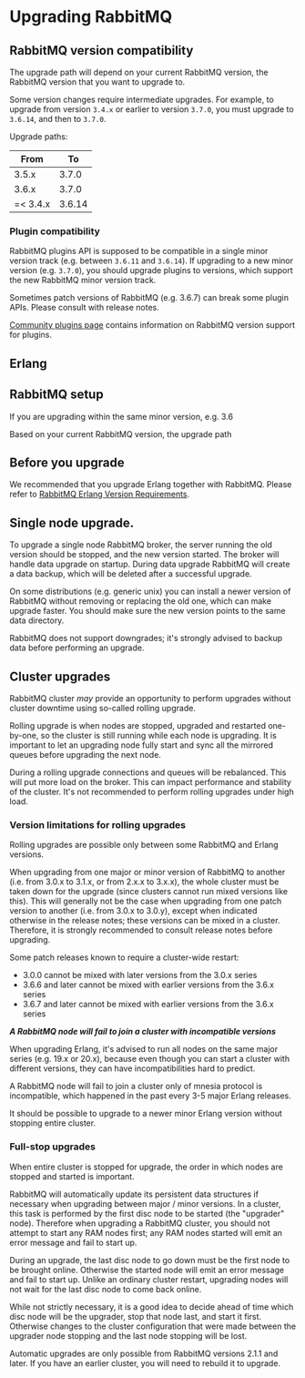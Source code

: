 # Upgrading RabbitMQ

## <a id="rabbitmq-version-compatibility"/> RabbitMQ version compatibility

The upgrade path will depend on your current RabbitMQ version, the RabbitMQ version that you want to upgrade to.

Some version changes require intermediate upgrades.
For example, to upgrade from version `3.4.x` or earlier to version `3.7.0`,
you must upgrade to `3.6.14`, and then to `3.7.0`.

Upgrade paths:

| From     | To     |
|----------|--------|
| 3.5.x    | 3.7.0  |
| 3.6.x    | 3.7.0  |
| =< 3.4.x | 3.6.14 |


### <a id="plugins"/> Plugin compatibility

RabbitMQ plugins API is supposed to be compatible in a single minor version track
(e.g. between `3.6.11` and `3.6.14`). If upgrading to a new minor version
(e.g. `3.7.0`), you should upgrade plugins to versions, which support the
new RabbitMQ minor version track.

Sometimes patch versions of RabbitMQ (e.g. 3.6.7) can break some plugin APIs.
Please consult with release notes.

[Community plugins page](/community-plugins.html) contains information on RabbitMQ
version support for plugins.


## Erlang

## RabbitMQ setup


If you are upgrading within the same minor version, e.g. 3.6

Based on your current RabbitMQ version, the upgrade path

## Before you upgrade

We recommended that you upgrade Erlang together with RabbitMQ. Please refer to [RabbitMQ Erlang Version Requirements](/which-erlang.html).

## <a id="single-node"/> Single node upgrade.

To upgrade a single node RabbitMQ broker, the server running the old version
should be stopped, and the new version started.
The broker will handle data upgrade on startup.
During data upgrade RabbitMQ will create a data backup,
which will be deleted after a successful upgrade.

On some distributions (e.g. generic unix) you can install a newer version of
RabbitMQ without removing or replacing the old one, which can make upgrade faster.
You should make sure the new version points to the same data directory.

RabbitMQ does not support downgrades; it's strongly advised to backup data before
performing an upgrade.

## <a id="cluster"/> Cluster upgrades

RabbitMQ cluster *may* provide an opportunity to perform upgrades
without cluster downtime using so-called rolling upgrade.

Rolling upgrade is when nodes are stopped, upgraded and restarted
one-by-one, so the cluster is still running while each node is upgrading.
It is important to let an upgrading node fully start and sync all the mirrored
queues before upgrading the next node.

During a rolling upgrade connections and queues will be rebalanced. This will
put more load on the broker. This can impact performance and stability
of the cluster. It's not recommended to perform rolling upgrades
under high load.

### <a id="cluster-versions"/> Version limitations for rolling upgrades

Rolling upgrades are possible only between some RabbitMQ and Erlang versions.

When upgrading from one major or minor version of RabbitMQ to another
(i.e. from 3.0.x to 3.1.x, or from 2.x.x to 3.x.x),
the whole cluster must be taken down for the upgrade
(since clusters cannot run mixed versions like this).
This will generally not be the case when upgrading from one patch version to
another (i.e. from 3.0.x to 3.0.y), except when indicated otherwise
in the release notes; these versions can be mixed in a cluster.
Therefore, it is strongly recommended to consult release notes before upgrading.

Some patch releases known to require a cluster-wide restart:

* 3.0.0 cannot be mixed with later versions from the 3.0.x series
* 3.6.6 and later cannot be mixed with earlier versions from the 3.6.x series
* 3.6.7 and later cannot be mixed with earlier versions from the 3.6.x series

***A RabbitMQ node will fail to join a cluster with incompatible versions***

When upgrading Erlang, it's advised to run all nodes on the same major series
(e.g. 19.x or 20.x), because even though you can start a cluster with different
versions, they can have incompatibilities hard to predict.

A RabbitMQ node will fail to join a cluster only of mnesia protocol is incompatible,
which happened in the past every 3-5 major Erlang releases.

It should be possible to upgrade to a newer minor Erlang version without stopping
entire cluster.

### <a id="cluster-full-stop"/> Full-stop upgrades

When entire cluster is stopped for upgrade, the order in which nodes are
stopped and started is important.

RabbitMQ will automatically update its persistent data structures
if necessary when upgrading between major / minor versions.
In a cluster, this task is performed by the first disc node to be started
(the "upgrader" node).
Therefore when upgrading a RabbitMQ cluster, you should not attempt to start
any RAM nodes first; any RAM nodes started will emit an error message
and fail to start up.

During an upgrade, the last disc node to go down must be the first node to
be brought online. Otherwise the started node will emit an error message and
fail to start up. Unlike an ordinary cluster restart, upgrading nodes will not wait
for the last disc node to come back online.

While not strictly necessary, it is a good idea to decide ahead of time
which disc node will be the upgrader, stop that node last, and start it first.
Otherwise changes to the cluster configuration that were made between the
upgrader node stopping and the last node stopping will be lost.

Automatic upgrades are only possible from RabbitMQ versions 2.1.1 and later.
If you have an earlier cluster, you will need to rebuild it to upgrade.
